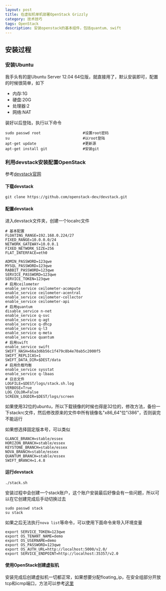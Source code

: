 ```yaml
---
layout: post
title: 在虚拟机单机部署OpenStack Grizzly
category: 技术技巧
tags: OpenStack
description: 安装openstack的基本组件，包括quantum、swift
---
```


## 安装过程
### 安装Ubuntu
我手头有的是Ubuntu Server 12.04 64位版，就直接用了，默认安装即可，配置的时候很简单，如下

- 内存:1G
- 硬盘:20G
- 处理器:2
- 网络:NAT

装好以后登陆，执行以下命令

    sudo passwd root                   #设置root密码
    su                                 #以root登陆
    apt-get update                     #更新源
    apt-get install git                #安装git

### 利用devstack安装配置OpenStack
参考[devstack官网](http://devstack.org)
#### 下载devstack

    git clone https://github.com/openstack-dev/devstack.git

#### 配置devstack
进入devstack文件夹，创建一个localrc文件

    # 基本配置
    FLOATING_RANGE=192.168.0.224/27
    FIXED_RANGE=10.0.0.0/24
    NETWORK_GATEWAY=10.0.0.1
    FIXED_NETWORK_SIZE=256
    FLAT_INTERFACE=eth0

    ADMIN_PASSWORD=123qwe
    MYSQL_PASSWORD=123qwe
    RABBIT_PASSWORD=123qwe
    SERVICE_PASSWORD=123qwe
    SERVICE_TOKEN=123qwe
    # 启用ceilometer
    enable_service ceilometer-acompute
    enable_service ceilometer-acentral
    enable_service ceilometer-collector
    enable_service ceilometer-api
    # 启用quantum
    disable_service n-net
    enable_service q-svc
    enable_service q-agt
    enable_service q-dhcp
    enable_service q-l3
    enable_service q-meta
    enable_service quantum
    # 启用swift
    enable_service swift
    SWIFT_HASH=66a3d6b56c1f479c8b4e70ab5c2000f5
    SWIFT_REPLICAS=1
    SWIFT_DATA_DIR=$DEST/data
    # 启用负载均衡
    enable_service sysstat
    enable_service q-lbaas
    # 日志文件
    LOGFILE=$DEST/logs/stack.sh.log
    VERBOSE=True
    LOG_COLOR=False
    SCREEN_LOGDIR=$DEST/logs/screen

如果使用32位的ubuntu，所以下载镜像的时候也得是32位的，修改方法，备份一下stackrc文件，然后修改原来的文件中所有镜像名"x86_64"位"i386"，否则装完不能运行

如果想选择固定版本号，可以类似

    GLANCE_BRANCH=stable/essex
    HORIZON_BRANCH=stable/essex
    KEYSTONE_BRANCH=stable/essex
    NOVA_BRANCH=stable/essex
    QUANTUM_BRANCH=stable/essex
    SWIFT_BRANCH=1.4.8

#### 运行devstack

    ./stack.sh

安装过程中会创建一个stack账户，这个账户安装最后好像会有一些问题，所以可以在它创建完成后手动切换过去

    sudo passwd stack
    su stack

如果之后无法执行`nova list`等命令，可以使用下面命令来导入环境变量

    export SERVICE_TOKEN=123qwe
    export OS_TENANT_NAME=demo
    export OS_USERNAME=demo
    export OS_PASSWORD=123qwe
    export OS_AUTH_URL=http://localhost:5000/v2.0/
    export SERVICE_ENDPOINT=http://localhost:35357/v2.0


#### 使用OpenStack创建虚拟机

安装完成后创建虚拟机一切都正常，如果想要分配floating_ip，在安全组部分开放tcp和icmp端口，方法可以参考[这里](http://docs.openstack.org/trunk/openstack-compute/admin/content/enabling-ping-and-ssh-on-vms.html)
